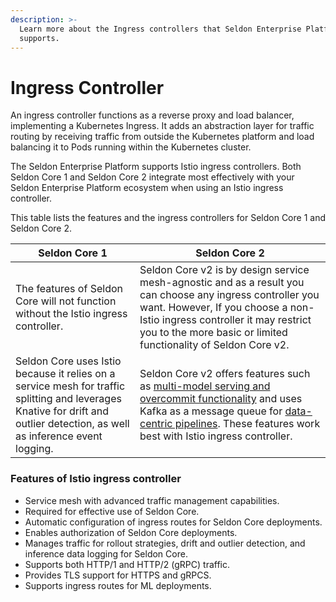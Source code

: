 ```yaml
---
description: >-
  Learn more about the Ingress controllers that Seldon Enterprise Platform
  supports.
---
```


# Ingress Controller

An ingress controller functions as a reverse proxy and load balancer, implementing a Kubernetes Ingress. It adds an abstraction layer for traffic routing by receiving traffic from outside the Kubernetes platform and load balancing it to Pods running within the Kubernetes cluster.

The Seldon Enterprise Platform supports Istio ingress controllers. Both Seldon Core 1 and Seldon Core 2 integrate most effectively with your Seldon Enterprise Platform ecosystem when using an Istio ingress controller.

This table lists the features and the ingress controllers for Seldon Core 1 and Seldon Core 2.

<table><thead><tr><th width="252">Seldon Core 1</th><th width="415">Seldon Core 2</th></tr></thead><tbody><tr><td>The features of Seldon Core will not function without the Istio ingress controller.</td><td>Seldon Core v2 is by design service mesh-agnostic and as a result you can choose any ingress controller you want. However, If you choose a non-Istio ingress controller it may restrict you to the more basic or limited functionality of Seldon Core v2.</td></tr><tr><td>Seldon Core uses Istio because it relies on a service mesh for traffic splitting and leverages Knative for drift and outlier detection, as well as inference event logging.</td><td>Seldon Core v2 offers features such as  <a href="https://www.seldon.io/news/seldon-deploy-advanced-released">multi-model serving and overcommit functionality</a> and uses Kafka as a message queue for <a href="https://www.seldon.io/news/seldon-deploy-advanced-released">data-centric pipelines</a>. These features work best with Istio ingress controller.</td></tr></tbody></table>

### Features of Istio ingress controller  <a href="#ingress-controller-comparison" id="ingress-controller-comparison"></a>

* Service mesh with advanced traffic management capabilities.
* Required for effective use of Seldon Core.
* Automatic configuration of ingress routes for Seldon Core deployments.
* Enables authorization of Seldon Core deployments.
* Manages traffic for rollout strategies, drift and outlier detection, and inference data logging for Seldon Core.
* Supports both HTTP/1 and HTTP/2 (gRPC) traffic.
* Provides TLS support for HTTPS and gRPCS.
* Supports ingress routes for  ML deployments.
